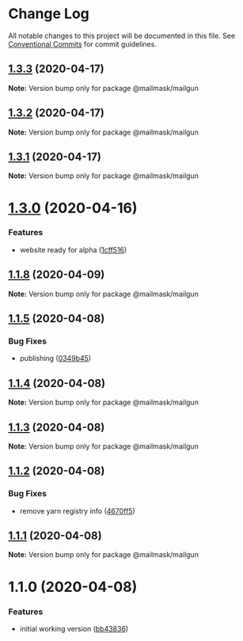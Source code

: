 # Change Log

All notable changes to this project will be documented in this file.
See [Conventional Commits](https://conventionalcommits.org) for commit guidelines.

## [1.3.3](https://github.com/hiddentao/mailmask/compare/v1.3.2...v1.3.3) (2020-04-17)

**Note:** Version bump only for package @mailmask/mailgun





## [1.3.2](https://github.com/hiddentao/mailmask/compare/v1.3.1...v1.3.2) (2020-04-17)

**Note:** Version bump only for package @mailmask/mailgun





## [1.3.1](https://github.com/hiddentao/mailmask/compare/v1.3.0...v1.3.1) (2020-04-17)

**Note:** Version bump only for package @mailmask/mailgun





# [1.3.0](https://github.com/hiddentao/mailmask/compare/v1.2.0...v1.3.0) (2020-04-16)


### Features

* website ready for alpha ([1cff516](https://github.com/hiddentao/mailmask/commit/1cff5160e421b8ec3c2f5f8f18810979cd0a87c9))





## [1.1.8](https://github.com/hiddentao/mailmask/compare/v1.1.7...v1.1.8) (2020-04-09)

**Note:** Version bump only for package @mailmask/mailgun





## [1.1.5](https://github.com/hiddentao/mailmask/compare/v1.1.4...v1.1.5) (2020-04-08)


### Bug Fixes

* publishing ([0349b45](https://github.com/hiddentao/mailmask/commit/0349b45459b7a42740fc885d0f8c4798f7311248))





## [1.1.4](https://github.com/hiddentao/mailmask/compare/v1.1.3...v1.1.4) (2020-04-08)

**Note:** Version bump only for package @mailmask/mailgun





## [1.1.3](https://github.com/hiddentao/mailmask/compare/v1.1.2...v1.1.3) (2020-04-08)

**Note:** Version bump only for package @mailmask/mailgun





## [1.1.2](https://github.com/hiddentao/mailmask/compare/v1.1.1...v1.1.2) (2020-04-08)


### Bug Fixes

* remove yarn registry info ([4670ff5](https://github.com/hiddentao/mailmask/commit/4670ff505663044f9d168aa24bcd342dfaaf314d))





## [1.1.1](https://github.com/hiddentao/mailmask/compare/v1.1.0...v1.1.1) (2020-04-08)

**Note:** Version bump only for package @mailmask/mailgun





# 1.1.0 (2020-04-08)


### Features

* initial working version ([bb43836](https://github.com/hiddentao/mailmask/commit/bb43836c2e533aa60f4820028724e23dc204b582))
